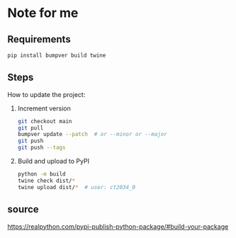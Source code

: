 # Note for me

## Requirements

```bash
pip install bumpver build twine
```

## Steps

How to update the project:

1. Increment version

    ```bash
    git checkout main
    git pull
    bumpver update --patch  # or --minor or --major
    git push
    git push --tags
    ```

1. Build and upload to PyPI

    ```bash
    python -m build
    twine check dist/*
    twine upload dist/*  # user: ct2034_0
    ```

## source

<https://realpython.com/pypi-publish-python-package/#build-your-package>
